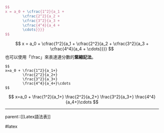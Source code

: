 ```latex
$$
x = a_0 + \cfrac{1^2}{a_1 + 
		\cfrac{2^2}{a_2 + 
		\cfrac{3^2}{a_3 + 
		\cfrac{4^4}{a_4 + 
		\cdots}}}} 
$$
```
$$
x = a_0 + \cfrac{1^2}{a_1 + 
		\cfrac{2^2}{a_2 + 
		\cfrac{3^2}{a_3 + 
		\cfrac{4^4}{a_4 + 
		\cdots}}}} 
$$
也可以使用「\\frac」來表達連分數的**緊縮記法**。
```
$$
x=a_0 + \frac{1^2}{a_1+}
		\frac{2^2}{a_2+}
		\frac{3^2}{a_3+}
		\frac{4^4}{a_4+}\cdots
$$
```
$$
x=a_0 + \frac{1^2}{a_1+}
		\frac{2^2}{a_2+}
		\frac{3^2}{a_3+}
		\frac{4^4}{a_4+}\cdots
$$
- - -
parent::[[Latex語法表]]

#latex